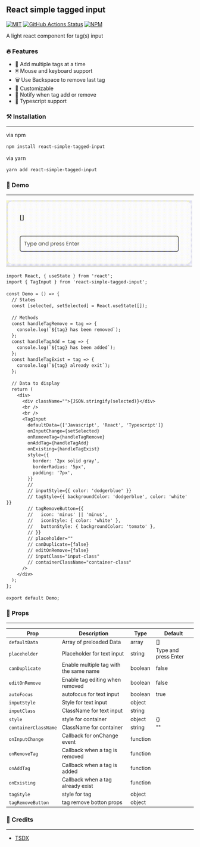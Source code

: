 ## React simple tagged input

[![MIT](https://img.shields.io/npm/l/react-simple-tagged-input.svg?style=flat-square)](https://github.com/Abayomzee/simple-react-tagged-input/blob/main/LICENSE)
[![GitHub Actions Status](https://github.com/Abayomzee/simple-react-tagged-input/workflows/CI/badge.svg)](https://github.com/Abayomzee/simple-react-tagged-input/actions)
[![NPM](https://img.shields.io/npm/v/react-simple-tagged-input.svg)](https://npm.im/react-simple-tagged-input)

A light react component for tag(s) input

### 🔥 Features

- 🌴 Add multiple tags at a time
- 🖲️ Mouse and keyboard support
- 🗑️ Use Backspace to remove last tag
- 💅 Customizable
- 🔔 Notify when tag add or remove
- 🙌 Typescript support

### ⚒️ Installation

---

via npm

```bash
npm install react-simple-tagged-input
```

via yarn

```bash
yarn add react-simple-tagged-input
```

### 🚀 Demo

---

<img src='./tag-demo.gif' style='width: 500px'>

```tsx
import React, { useState } from 'react';
import { TagInput } from 'react-simple-tagged-input';

const Demo = () => {
  // States
  const [selected, setSelected] = React.useState([]);

  // Methods
  const handleTagRemove = tag => {
    console.log(`${tag} has been removed`);
  };
  const handleTagAdd = tag => {
    console.log(`${tag} has been added`);
  };
  const handleTagExist = tag => {
    console.log(`${tag} already exit`);
  };

  // Data to display
  return (
    <div>
      <div className="">{JSON.stringify(selected)}</div>
      <br />
      <br />
      <TagInput
        defaultData={['Javascript', 'React', 'Typescript']}
        onInputChange={setSelected}
        onRemoveTag={handleTagRemove}
        onAddTag={handleTagAdd}
        onExisting={handleTagExist}
        style={{
          border: '2px solid gray',
          borderRadius: '5px',
          padding: '7px',
        }}
        //
        // inputStyle={{ color: 'dodgerblue' }}
        // tagStyle={{ backgroundColor: 'dodgerblue', color: 'white' }}
        // tagRemoveButton={{
        //   icon: 'minus' || 'minus',
        //   iconStyle: { color: 'white' },
        //   buttonStyle: { backgroundColor: 'tomato' },
        // }}
        // placeholder=""
        // canDuplicate={false}
        // editOnRemove={false}
        // inputClass="input-class"
        // containerClassName="container-class"
      />
    </div>
  );
};

export default Demo;
```

### 🍿 Props

---

| Prop                 | Description                            | Type     | Default              |
| -------------------- | -------------------------------------- | -------- | -------------------- |
| `defaultData`        | Array of preloaded Data                | array    | []                   |
| `placeholder`        | Placeholder for text input             | string   | Type and press Enter |
| `canDuplicate`       | Enable multiple tag with the same name | boolean  | false                |
| `editOnRemove`       | Enable tag editing when removed        | boolean  | false                |
| `autoFocus`          | autofocus for text input               | boolean  | true                 |
| `inputStyle`         | Style for text input                   | object   |                      |
| `inputClass`         | ClassName for text input               | string   |                      |
| `style`              | style for container                    | object   | {}                   |
| `containerClassName` | ClassName for container                | string   | ""                   |
| `onInputChange`      | Callback for onChange event            | function |                      |
| `onRemoveTag`        | Callback when a tag is removed         | function |                      |
| `onAddTag`           | Callback when a tag is added           | function |                      |
| `onExisting`         | Callback when a tag already exist      | function |                      |
| `tagStyle`           | style for tag                          | object   |                      |
| `tagRemoveButton`    | tag remove botton props                | object   |                      |


### 👏 Credits
---

- [TSDX](https://github.com/jaredpalmer/tsdx)